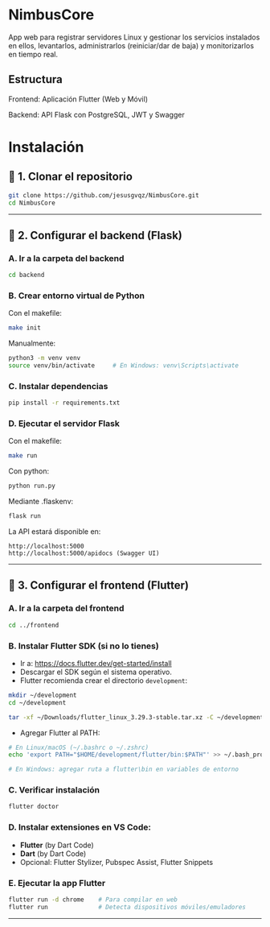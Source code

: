 # NimbusCore
App web para registrar servidores Linux y gestionar los servicios instalados en ellos, levantarlos, administrarlos (reiniciar/dar de baja) y monitorizarlos en tiempo real.

## Estructura
Frontend: Aplicación Flutter (Web y Móvil)

Backend: API Flask con PostgreSQL, JWT y Swagger

# Instalación

## 🔄 1. Clonar el repositorio
```bash
git clone https://github.com/jesusgvqz/NimbusCore.git
cd NimbusCore
```

---

## 🐍 2. Configurar el backend (Flask)

### A. Ir a la carpeta del backend
```bash
cd backend
```

### B. Crear entorno virtual de Python
Con el makefile:
```bash
make init
```

Manualmente:
```bash
python3 -m venv venv
source venv/bin/activate     # En Windows: venv\Scripts\activate
```

### C. Instalar dependencias
```bash
pip install -r requirements.txt
```

### D. Ejecutar el servidor Flask
Con el makefile:
```bash
make run
```
Con python:
```bash
python run.py
```
Mediante .flaskenv:
```bash
flask run
```

La API estará disponible en:
```
http://localhost:5000
http://localhost:5000/apidocs (Swagger UI)
```

---

## 🎯 3. Configurar el frontend (Flutter)

### A. Ir a la carpeta del frontend
```bash
cd ../frontend
```

### B. Instalar Flutter SDK (si no lo tienes)
- Ir a: https://docs.flutter.dev/get-started/install
- Descargar el SDK según el sistema operativo.
- Flutter recomienda crear el directorio `development`:
```bash
mkdir ~/development
cd ~/development
```
```bash
tar -xf ~/Downloads/flutter_linux_3.29.3-stable.tar.xz -C ~/development/
```

- Agregar Flutter al PATH:
```bash
# En Linux/macOS (~/.bashrc o ~/.zshrc)
echo 'export PATH="$HOME/development/flutter/bin:$PATH"' >> ~/.bash_profile

# En Windows: agregar ruta a flutter\bin en variables de entorno
```

### C. Verificar instalación
```bash
flutter doctor
```

### D. Instalar extensiones en VS Code:
- **Flutter** (by Dart Code)
- **Dart** (by Dart Code)
- Opcional: Flutter Stylizer, Pubspec Assist, Flutter Snippets

### E. Ejecutar la app Flutter
```bash
flutter run -d chrome    # Para compilar en web
flutter run              # Detecta dispositivos móviles/emuladores
```

---
